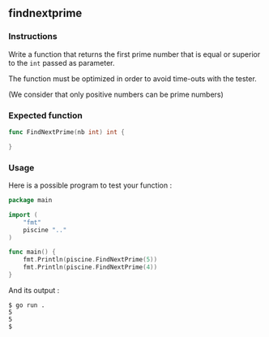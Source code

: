 ## findnextprime

### Instructions

Write a function that returns the first prime number that is equal or superior to the `int` passed as parameter.

The function must be optimized in order to avoid time-outs with the tester.

(We consider that only positive numbers can be prime numbers)

### Expected function

```go
func FindNextPrime(nb int) int {

}
```

### Usage

Here is a possible program to test your function :

```go
package main

import (
	"fmt"
	piscine ".."
)

func main() {
	fmt.Println(piscine.FindNextPrime(5))
	fmt.Println(piscine.FindNextPrime(4))
}
```

And its output :

```console
$ go run .
5
5
$
```
